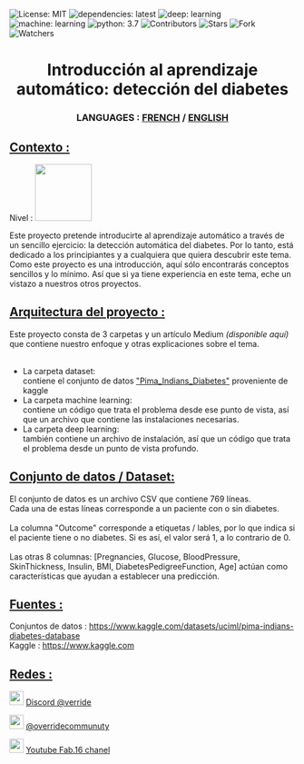 ![License: MIT](https://img.shields.io/badge/Licence-MIT-green)
![dependencies: latest](https://img.shields.io/badge/dependencies-latest-brightgreen)
![deep: learning](https://img.shields.io/badge/deep-learning-blue)
![machine: learning](https://img.shields.io/badge/machine-learning-blue)
![python: 3.7](https://img.shields.io/badge/python-3.7-blue)
![Contributors](https://img.shields.io/badge/contributor-2-orange)
![Stars](https://img.shields.io/github/stars/override-community/diabete-detection?color=orange)
![Fork](https://img.shields.io/github/forks/override-community/diabete-detection?color=orange)
![Watchers](https://img.shields.io/github/watchers/override-community/diabete-detection?color=orange)

<!DOCTYPE html>

<html>
<h1 align="center"> Introducción al aprendizaje automático: detección del diabetes</h1>
<h3 align="center"> LANGUAGES : <a href ="https://github.com/override-community/diabete-detection/blob/main/README.fr.md"> FRENCH</a> / <a href ="https://github.com/override-community/diabete-detection/blob/main/README.es.md"> ENGLISH</a> </h3>
  
<h2><u> Contexto : </u></h2>
Nivel : <image src="Ressource/easy_lvl.png" width=100>

Este proyecto pretende introducirte al aprendizaje automático a través de un sencillo ejercicio: la detección automática del diabetes.
Por lo tanto, está dedicado a los principiantes y a cualquiera que quiera descubrir este tema. Como este proyecto es una introducción, aquí sólo encontrarás conceptos sencillos y lo mínimo. Así que si ya tiene experiencia en este tema, eche un vistazo a nuestros otros proyectos.
  
<h2><u>Arquitectura del proyecto :</h2></u>
Este proyecto consta de 3 carpetas y un artículo Medium <i>(disponible aquí)</i> que contiene nuestro enfoque y otras explicaciones sobre el tema. <br><br>
  
<ul>
<li>La carpeta dataset: <br>
  contiene el conjunto de datos <a href="https://www.kaggle.com/datasets/uciml/pima-indians-diabetes-database">"Pima_Indians_Diabetes"</a> proveniente de kaggle</li>

<li> La carpeta machine learning: <br>
  contiene un código que trata el problema desde ese punto de vista, así que un archivo que contiene las instalaciones necesarias. </li>

<li> La carpeta deep learning: <br>
  también contiene un archivo de instalación, así que un código que trata el problema desde un punto de vista profundo. </li>
</ul>

<h2><u> Conjunto de datos / Dataset: </h2></u>
  El conjunto de datos es un archivo CSV que contiene 769 líneas.<br>
  Cada una de estas líneas corresponde a un paciente con o sin diabetes.<br><br>
  La columna "Outcome" corresponde a etiquetas / lables, por lo que indica si el paciente tiene o no diabetes.
  Si es así, el valor será 1, a lo contrario de 0.<br><br>
  Las otras 8 columnas: [Pregnancies, Glucose, BloodPressure, SkinThickness, Insulin, BMI, DiabetesPedigreeFunction, Age] actúan como características que ayudan a establecer una predicción.
  
  
<h2><u> Fuentes : </h2></u>
Conjuntos de datos : <a href ="https://www.kaggle.com/datasets/uciml/pima-indians-diabetes-database"> https://www.kaggle.com/datasets/uciml/pima-indians-diabetes-database </a> <br>
Kaggle : <a href ="https://www.kaggle.com"> https://www.kaggle.com </a>
  
<h2><u> Redes : </h2></u>
<p> <image src="Ressource/discord_icon.png" width=25 height=25> <a href="https://discord.gg/pgEUk9xVKe"> Discord @verride </a> </p>
<p> <image src="Ressource/medium_icon.png" width=25 height=25> <a href ="https://medium.com/@overridecommunuty" > @overridecommunuty </a> </p>
<p> <image src="Ressource/youtube_icon.png" width=25 height=25> <a href ="https://www.youtube.com/channel/UCHS2xgITwh7olsnznmq8o0A"> Youtube Fab.16 chanel </a> </p>
</html>
